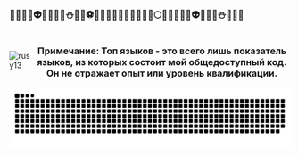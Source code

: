 ### 👋😗👻😈👽👲👮😃😎⛄🐍🎃⚽🍹🙊👦💥😜👏💂‍♂️😆🐙🌕🎈🎁👋😗😈👽👲👮😝⛄🐍🎃🙊

<!--
**Rusy13/Rusy13** is a ✨ _special_ ✨ repository because its `README.md` (this file) appears on your GitHub profile.

Here are some ideas to get you started:

- 🔭 I’m currently working on ...
- 🌱 I’m currently learning ...
- 👯 I’m looking to collaborate on ...
- 🤔 I’m looking for help with ...
- 💬 Ask me about ...
- 📫 How to reach me: ...
- 😄 Pronouns: ...
- ⚡ Fun fact: ...
-->


<div style="display: flex; align-items: center; justify-content: center;">
    <div>
        <p><img src="https://github-readme-stats.vercel.app/api/top-langs?username=rusy13&show_icons=true&theme=dark&title_color=1fddea&text_color=ffffff&locale=en&layout=compact" alt="rusy13" /></p>
    </div>
    <div>
        <h3 style="text-align: center;">Примечание: Топ языков - это всего лишь показатель языков, из которых состоит мой общедоступный код. Он не отражает опыт или уровень квалификации.</h3>
    </div>
</div>





<picture>
  <source
    media="(prefers-color-scheme: dark)"
    srcset="https://raw.githubusercontent.com/platane/snk/output/github-contribution-grid-snake-dark.svg"
  />
  <source
    media="(prefers-color-scheme: light)"
    srcset="https://raw.githubusercontent.com/platane/snk/output/github-contribution-grid-snake.svg"
  />
  <img
    alt="github contribution grid snake animation"
    src="https://raw.githubusercontent.com/platane/snk/output/github-contribution-grid-snake.svg"
  />
</picture>







